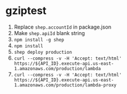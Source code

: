 # gziptest



1. Replace `shep.accountId` in package.json
2. Make `shep.apiId` blank string
3. `npm install -g shep`
4. `npm install`
5. `shep deploy production`
6. `curl --compress -v -H 'Accept: text/html' https://${API_ID}.execute-api.us-east-1.amazonaws.com/production/lambda`
7. `curl --compress -v -H 'Accept: text/html' https://${API_ID}.execute-api.us-east-1.amazonaws.com/production/lambda-proxy`
